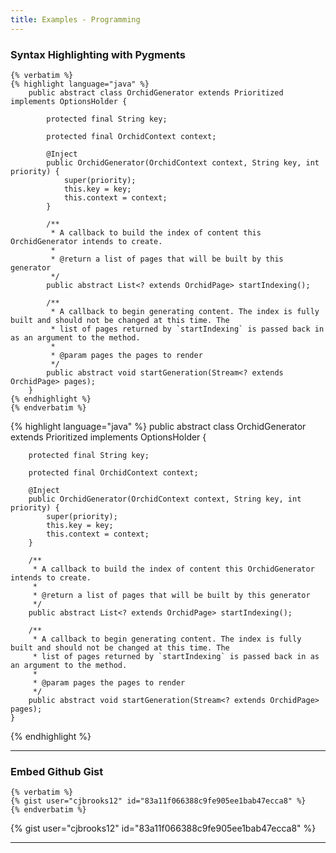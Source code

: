 ```yaml
---
title: Examples - Programming
---
```


### Syntax Highlighting with Pygments 

```pebble
{% verbatim %}
{% highlight language="java" %}
    public abstract class OrchidGenerator extends Prioritized implements OptionsHolder {
        
        protected final String key;
    
        protected final OrchidContext context;
    
        @Inject
        public OrchidGenerator(OrchidContext context, String key, int priority) {
            super(priority);
            this.key = key;
            this.context = context;
        }
    
        /**
         * A callback to build the index of content this OrchidGenerator intends to create.
         *
         * @return a list of pages that will be built by this generator
         */
        public abstract List<? extends OrchidPage> startIndexing();
    
        /**
         * A callback to begin generating content. The index is fully built and should not be changed at this time. The
         * list of pages returned by `startIndexing` is passed back in as an argument to the method.
         *
         * @param pages the pages to render
         */
        public abstract void startGeneration(Stream<? extends OrchidPage> pages);
    }
{% endhighlight %}
{% endverbatim %}
```

{% highlight language="java" %}
    public abstract class OrchidGenerator extends Prioritized implements OptionsHolder {
        
        protected final String key;
    
        protected final OrchidContext context;
    
        @Inject
        public OrchidGenerator(OrchidContext context, String key, int priority) {
            super(priority);
            this.key = key;
            this.context = context;
        }
    
        /**
         * A callback to build the index of content this OrchidGenerator intends to create.
         *
         * @return a list of pages that will be built by this generator
         */
        public abstract List<? extends OrchidPage> startIndexing();
    
        /**
         * A callback to begin generating content. The index is fully built and should not be changed at this time. The
         * list of pages returned by `startIndexing` is passed back in as an argument to the method.
         *
         * @param pages the pages to render
         */
        public abstract void startGeneration(Stream<? extends OrchidPage> pages);
    }
{% endhighlight %}


***

### Embed Github Gist

```pebble
{% verbatim %}
{% gist user="cjbrooks12" id="83a11f066388c9fe905ee1bab47ecca8" %}
{% endverbatim %}
```

{% gist user="cjbrooks12" id="83a11f066388c9fe905ee1bab47ecca8" %}


***
